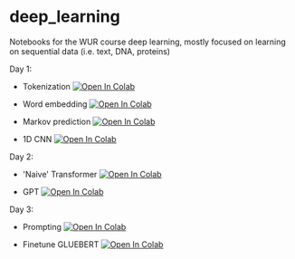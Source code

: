 # deep_learning

Notebooks for the WUR course deep learning, mostly focused on learning on sequential data (i.e. text, DNA, proteins)

Day 1:
 
- Tokenization <a target="_blank" href="https://colab.research.google.com/github/holmrenser/deep_learning/blob/main/W3D4_tokenization.ipynb">
  <img src="https://colab.research.google.com/assets/colab-badge.svg" alt="Open In Colab"/>
</a>

- Word embedding <a target="_blank" href="https://colab.research.google.com/github/holmrenser/deep_learning/blob/main/W3D4_word_embeddings.ipynb">
  <img src="https://colab.research.google.com/assets/colab-badge.svg" alt="Open In Colab"/>
</a>

- Markov prediction <a target="_blank" href="https://colab.research.google.com/github/holmrenser/deep_learning/blob/main/W3D4_markov_prediction.ipynb">
  <img src="https://colab.research.google.com/assets/colab-badge.svg" alt="Open In Colab"/>
</a>

- 1D CNN <a target="_blank" href="https://colab.research.google.com/github/holmrenser/deep_learning/blob/main/W3D4_cnn1d.ipynb">
  <img src="https://colab.research.google.com/assets/colab-badge.svg" alt="Open In Colab"/>
</a>



Day 2:

- 'Naive' Transformer <a target="_blank" href="https://colab.research.google.com/github/holmrenser/deep_learning/blob/main/W4D1_naive_transformer.ipynb">
  <img src="https://colab.research.google.com/assets/colab-badge.svg" alt="Open In Colab"/>
</a>

- GPT <a target="_blank" href="https://colab.research.google.com/github/holmrenser/deep_learning/blob/main/W4D1_GPT.ipynb">
  <img src="https://colab.research.google.com/assets/colab-badge.svg" alt="Open In Colab"/>
</a>

Day 3:

- Prompting <a target="_blank" href="https://colab.research.google.com/github/holmrenser/deep_learning/blob/main/W4D2_prompting.ipynb">
  <img src="https://colab.research.google.com/assets/colab-badge.svg" alt="Open In Colab"/>
</a>

- Finetune GLUEBERT <a target="_blank" href="https://colab.research.google.com/github/holmrenser/deep_learning/blob/main/W4D2_finetune_GLUEBERT.ipynb">
  <img src="https://colab.research.google.com/assets/colab-badge.svg" alt="Open In Colab"/>
</a>
